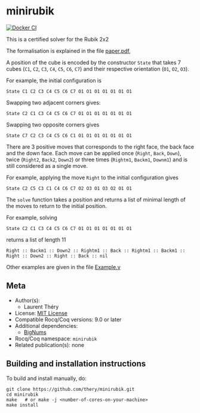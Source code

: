 <!---
This file was generated from `meta.yml`, please do not edit manually.
Follow the instructions on https://github.com/coq-community/templates to regenerate.
--->
# minirubik

[![Docker CI][docker-action-shield]][docker-action-link]

[docker-action-shield]: https://github.com/thery/minirubik/actions/workflows/docker-action.yml/badge.svg?branch=master
[docker-action-link]: https://github.com/thery/minirubik/actions/workflows/docker-action.yml




This is a certified solver for the Rubik 2x2

The formalisation is explained in the file [paper.pdf](https://github.com/thery/minirubik/blob/master/paper.pdf),

A position of the cube is encoded by the constructor
``State`` that takes 7 cubes (`C1`, `C2`, `C3`, `C4`, `C5`, `C6`, `C7`)
and their respective orientation (`O1`, `O2`, `O3`).

For example, the initial configuration is

``State C1 C2 C3 C4 C5 C6 C7 O1 O1 O1 O1 O1 O1 O1``

Swapping two adjacent corners gives:

``State C2 C1 C3 C4 C5 C6 C7 O1 O1 O1 O1 O1 O1 O1``

Swapping two opposite corners gives

``State C7 C2 C3 C4 C5 C6 C1 O1 O1 O1 O1 O1 O1 O1``

There are 3 positive moves that corresponds to the right face, the back face and the down face.
Each move can be applied once (`Right`, `Back`, `Down`),
twice (`Right2`, `Back2`, `Down2`) or three times
(`Rightm1`, `Backm1`, `Downm1`) and is still considered
as a single move.

For example, applying the move `Right` to the initial
configuration gives

``State C2 C5 C3 C1 C4 C6 C7 O2 O3 O1 O3 O2 O1 O1``

The ``solve`` function takes a position and returns
a list of minimal length of the moves to return to
the initial position.

For example, solving

``State C2 C1 C3 C4 C5 C6 C7 O1 O1 O1 O1 O1 O1 O1``

returns a list of length 11

``Right :: Backm1 :: Down2 :: Rightm1 :: Back
:: Rightm1 :: Backm1 :: Right :: Down2 :: Right :: Back :: nil``

Other examples are given in the file [Example.v](https://github.com/thery/minirubik/blob/master/Example.v)

## Meta

- Author(s):
  - Laurent Théry
- License: [MIT License](LICENSE)
- Compatible Rocq/Coq versions: 9.0 or later
- Additional dependencies:
  - [BigNums](https://github.com/coq/bignums)
- Rocq/Coq namespace: `minirubik`
- Related publication(s): none

## Building and installation instructions

To build and install manually, do:

``` shell
git clone https://github.com/thery/minirubik.git
cd minirubik
make   # or make -j <number-of-cores-on-your-machine> 
make install
```



